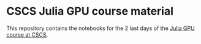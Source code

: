 # CSCS Julia GPU course material

This repository contains the notebooks for the 2 last days of the [Julia GPU
course at
CSCS](https://www.cscs.ch/events/upcoming-events/event-detail/gpu-programming-with-julia/).
